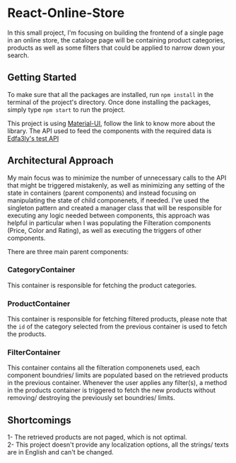 
# React-Online-Store

In this small project, I'm focusing on building the frontend of a single page
in an online store, the cataloge page will be containing product categories, products as well as some
filters that could be applied to narrow down your search.

## Getting Started

To make sure that all the packages are installed, run `npm install` in the terminal of the project's directory.
Once done installing the packages, simply type `npm start` to run the project.

This project is using [Material-UI](https://material-ui.com/), follow the link to know more about the library.
The API used to feed the components with the required data is [Edfa3ly's test API](http://test-api.edfa3ly.io/)

## Architectural Approach

My main focus was to minimize the number of unnecessary calls to the API that might be triggered mistakenly, as well as minimizing any setting of the state in containers (parent components) and instead focusing on manipulating the state of child componenets, if needed.
I've used the singleton pattern and created a manager class that will be responsible for executing any logic needed between components, this approach was helpful in particular when I was populating the Filteration components (Price, Color and Rating), as well as executing the triggers of other components.

There are three main parent components:

### CategoryContainer
This container is responsible for fetching the product categories.

### ProductContainer
This container is responsible for fetching filtered products, please note that the `id` of the category selected from the previous container is used to fetch the products.

### FilterContainer
This container contains all the filteration componenets used, each component boundries/ limits are populated based on the retrieved products in the previous container.
Whenever the user applies any filter(s), a method in the products container is triggered to fetch the new products without removing/ destroying the previously set boundries/ limits.

## Shortcomings
1- The retrieved products are not paged, which is not optimal.  
2- This project doesn't provide any localization options, all the strings/ texts are in English and can't be changed.


